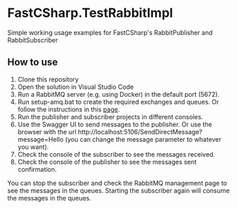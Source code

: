 # FastCSharp.TestRabbitImpl
Simple working usage examples for FastCSharp's RabbitPublisher and RabbitSubscriber 
## How to use
1. Clone this repository
2. Open the solution in Visual Studio Code
3. Run a RabbitMQ server (e.g. using Docker) in the default port (5672).
4. Run setup-amq.bat to create the required exchanges and queues. Or follow the instructions in this [page](./ConfigureRabbit/README.md).
5. Run the publisher and subscriber projects in different consoles.
6. Use the Swagger UI to send messages to the publisher. Or use the browser with the url http://localhost:5106/SendDirectMessage?message=Hello (you can change the message parameter to whatever you want).  
8. Check the console of the subscriber to see the messages received.  
9. Check the console of the publisher to see the messages sent confirmation.  

You can stop the subscriber and check the RabbitMQ management page to see the messages in the queues. Starting the subscriber again will consume the messages in the queues.  